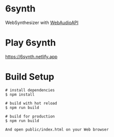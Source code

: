 # 6synth
WebSynthesizer with [WebAudioAPI](https://developer.mozilla.org/ja/docs/Web/API/Web_Audio_API)

# Play 6synth
https://6synth.netlify.app

# Build Setup
```
# install dependencies
$ npm install

# build with hot reload
$ npm run build

# build for production
$ npm run build

And open public/index.html on your Web browser
```

